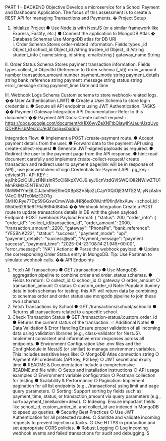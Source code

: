 PART 1 – BACKEND 
Objective 
Develop a microservice for a School Payment and Dashboard Application. The focus of this assessment is to create a REST API for managing Transactions and Payments. 
�️ Project Setup 
1. Initialize Project 
● Use Node.js with NestJS (or a similar framework like Express, Fastify, etc.) 
● Connect the application to MongoDB Atlas 
�️ Database Schemas 
Use MongoDB atlas for DB URI  
I. Order Schema 
Stores order-related information.
Fields 
types
_id 
Object_id
school_id 
Object_id /string
trustee_id 
Object_id /string
student_info 
{ 
name:string, 
id:string, 
email:string 
}
gateway_name 
String



II. Order Status Schema 
Stores payment transaction information. 
Fields 
types
collect_id 
ObjectId (Reference to Order schema (_id))
order_amount 
number
transaction_amount 
number
payment_mode 
string
payment_details 
string
bank_reference 
string
payment_message 
string
status 
string
error_message 
string
payment_time 
Date and time



III. Webhook Logs Schema 
Custom schema to store webhook-related logs. 
�� User Authentication (JWT) 
● Create a User Schema to store login credentials. 
● Secure all API endpoints using JWT Authentication. 
TASKS 
�� Payment Gateway Integration 
API Documentation: 
Refer to this document: 
�� Payment API Docs: Create collect request  :  https://docs.google.com/document/d/1iX6wyZeXNFtbQlawjhVJaunUzqUyoQDHKFisbMecrcU/edit?usp=sharing

Integration Flow:
● Implement a POST /create-payment route. 
● Accept payment details from the user. 
● Forward data to the payment API using create-collect-request 
● Generate JWT-signed payloads as required. 
● Redirect the user to the payment page from the API response. 
● hint: read document carefully and implement create-collect-request/ create transaction and redirect user to payment page(link will be in response of API) , use jsonwebtoken of sign 
Credentials for Payment API 
∙ pg_key : edvtest01 
∙ API KEY : 
eyJhbGciOiJIUzI1NiIsInR5cCI6IkpXVCJ9.eyJ0cnVzdGVlSWQiOiI2NWIwZTU1MmRkMzE5NTBhOWI 0MWM1YmEiLCJJbmRleE9mQXBpS2V5Ijo2LCJpYXQiOjE3MTE2MjIyNzAsImV4cCI6MTc0MzE3OTg 3MH0.Rye77Dp59GGxwCmwWekJHRj6edXWJnff9finjMhxKuw 
∙ school_id : 65b0e6293e9f76a9694d84b4 
�� Webhook Integration 
Create a POST route to update transactions details in DB with the given payload  
Endpoint: 
POST /webhook 
Payload Format: 
{ 
"status": 200, 
"order_info": { 
"order_id": "collect_id/transaction_id", 
"order_amount": 2000, 
"transaction_amount": 2200, 
"gateway": "PhonePe",
"bank_reference": "YESBNK222", 
"status": "success", 
"payment_mode": "upi", 
"payemnt_details": "success@ybl", 
"Payment_message": "payment success", 
"payment_time": "2025-04-23T08:14:21.945+00:00", 
"error_message": "NA" 
} 
Actions: 
● Parse the webhook payload. 
● Update the corresponding Order Status entry in MongoDB. 
Tip: Use Postman to simulate webhook calls. 
�� API Endpoints 
1. Fetch All Transactions 
● GET /transactions 
● Use MongoDB aggregation pipeline to combine order and order_status schemas. ● Fields to return: 
○ collect_id 
○ school_id
○ gateway 
○ order_amount 
○ transaction_amount 
○ status 
○ custom_order_id 
Note: Populate dummy data in both schemas for testing. 
this API will return data by combining to schemas order and order status use mongodb pipeline to join these two schemas 
2. Fetch Transactions by School 
● GET /transactions/school/:schoolId 
● Returns all transactions related to a specific school. 
3. Check Transaction Status 
● GET /transaction-status/:custom_order_id 
● Returns the current status of the transaction. 
✅ Additional Notes 
● Data Validation & Error Handling 
Ensure proper validation of all incoming data using validation libraries (e.g., class-validator for NestJS). Implement consistent and informative error responses across all endpoints. 
● Environment Configuration 
Use .env files and the ConfigModule in NestJS (or similar) to manage environment variables.
This includes sensitive keys like: 
○ MongoDB Atlas connection string 
○ Payment API credentials (API key, PG key) 
○ JWT secret and expiry time 
● README & Documentation 
Include a comprehensive README.md file with: 
○ Setup and installation instructions 
○ API usage examples 
○ Environment variable configuration 
○ Postman collection for testing 
● Scalability & Performance 
○ Pagination: Implement pagination for all list endpoints (e.g., /transactions) using limit and page query parameters. 
○ Sorting: Support sorting by fields such as payment_time, status, or transaction_amount via query parameters (e.g., sort=payment_time&order=desc). 
○ Indexing: Ensure important fields like school_id, custom_order_id, and collect_id are indexed in MongoDB to speed up queries. 
● Security Best Practices 
○ Use JWT Authentication for all protected routes. 
○ Sanitize and validate incoming requests to prevent injection attacks. 
○ Use HTTPS in production and set appropriate CORS policies. 
● Robust Logging 
○ Log incoming webhook events and failed transactions for audit and debugging.
S
